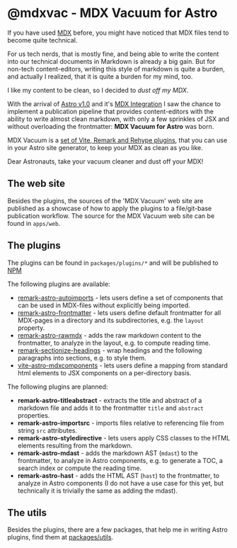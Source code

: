 # @mdxvac - MDX Vacuum for Astro

If you have used [MDX](https://mdxjs.com) before, you might have noticed that MDX files tend to become quite technical.

For us tech nerds, that is mostly fine, and being able to write the content into our technical documents in Markdown is already a big gain. But for non-tech content-editors, writing this style of markdown is quite a burden, and actually I realized, that it is quite a burden for my mind, too.

I like my content to be clean, so I decided to _dust off my MDX_.

With the arrival of [Astro v1.0](https://astro.build) and it's [MDX Integration](https://docs.astro.build/en/guides/integrations-guide/mdx/) I saw the chance to implement a publication pipeline that provides content-editors with the ability to write almost clean markdown, with only a few sprinkles of JSX and without overloading the frontmatter: **MDX Vacuum for Astro** was born.

MDX Vacuum is a [set of Vite, Remark and Rehype plugins](#the-plugins), that you can use in your Astro site generator, to keep your MDX as clean as you like.

<CTA>Dear Astronauts, take your vacuum cleaner and dust off your MDX!</CTA>

## The web site

Besides the plugins, the sources of the 'MDX Vacuum' web site are published as a showcase of how to apply the plugins to a file/git-base publication workflow. The source for the MDX Vacuum web site can be found in `apps/web`.

## The plugins

The plugins can be found in `packages/plugins/*` and will be published to [NPM](https://www.npmjs.com/org/mdxvac)

The following plugins are available:

- [remark-astro-autoimports](https://mdxvac.netlify.app/plugins/remark-astro-autoimports) - lets users define a set of components that can be used in MDX-files without explicitly being imported.
- [remark-astro-frontmatter](https://mdxvac.netlify.app/plugins/remark-astro-frontmatter) - lets users define default frontmatter for all MDX-pages in a directory and its subdirectories, e.g. the `layout` property.
- [remark-astro-rawmdx](https://mdxvac.netlify.app/plugins/remark-astro-rawmdx) - adds the raw markdown content to the frontmatter, to analyze in the layout, e.g. to compute reading time.
- [remark-sectionize-headings](https://mdxvac.netlify.app/plugins/remark-sectionize-headings) - wrap headings and the following paragraphs into sections, e.g. to style them.
- [vite-astro-mdxcomponents](https://mdxvac.netlify.app/plugins/vite-astro-mdxcomponents) - lets users define a mapping from standard html elements to JSX components on a per-directory basis.

The following plugins are planned:

- **remark-astro-titleabstract** - extracts the title and abstract of a markdown file and adds it to the frontmatter `title` and `abstract` properties.
- **remark-astro-importsrc** - imports files relative to referencing file from string `src` attributes.
- **remark-astro-styledirective** - lets users apply CSS classes to the HTML elements resulting from the markdown.
- **remark-astro-mdast** - adds the markdown AST (`mdast`) to the frontmatter, to analyze in Astro components, e.g. to generate a TOC, a search index or compute the reading time.
- **remark-astro-hast** - adds the HTML AST (`hast`) to the frontmatter, to analyze in Astro components (I do not have a use case for this yet, but technically it is trivially the same as adding the mdast).

## The utils

Besides the plugins, there are a few packages, that help me in writing Astro plugins, find them at [packages/utils](https://github.com/mdxvac/mdxvac/tree/main/packages/utils).
